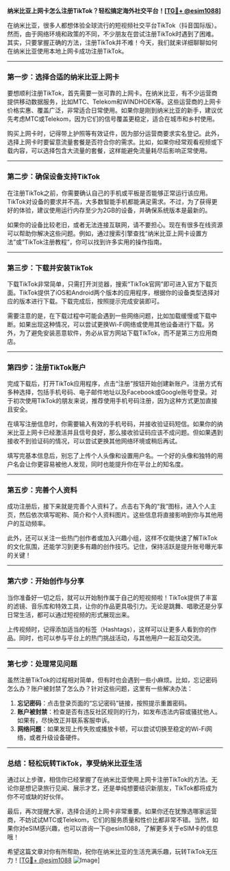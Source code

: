 **纳米比亚上网卡怎么注册TikTok？轻松搞定海外社交平台！[[TG💪+ @esim1088](https://t.me/s/esim1088)]**

在纳米比亚，很多人都想体验全球流行的短视频社交平台TikTok（抖音国际版）。然而，由于网络环境和政策的不同，不少朋友在尝试注册TikTok时遇到了困难。其实，只要掌握正确的方法，注册TikTok并不难！今天，我们就来详细聊聊如何在纳米比亚使用本地上网卡成功注册TikTok。

---

### **第一步：选择合适的纳米比亚上网卡**
要想顺利注册TikTok，首先需要一张可靠的上网卡。在纳米比亚，有不少运营商提供移动数据服务，比如MTC、Telekom和WINDHOEK等。这些运营商的上网卡价格实惠、覆盖广泛，非常适合日常使用。如果你是刚到纳米比亚的新手，建议优先考虑MTC或Telekom，因为它们的信号覆盖更稳定，适合在城市和乡村使用。

购买上网卡时，记得带上护照等有效证件，因为部分运营商要求实名登记。此外，选择上网卡时要留意流量套餐是否符合你的需求。比如，如果你经常观看视频或下载内容，可以选择包含大流量的套餐，这样能避免流量耗尽后影响正常使用。

---

### **第二步：确保设备支持TikTok**
在注册TikTok之前，你需要确认自己的手机或平板是否能够正常运行该应用。TikTok对设备的要求并不高，大多数智能手机都能满足需求。不过，为了获得更好的体验，建议使用运行内存至少为2GB的设备，并确保系统版本是最新的。

如果你的设备比较老旧，或者无法连接互联网，请不要担心。现在有很多在线资源可以帮助你解决这些问题。例如，通过搜索引擎查找“纳米比亚上网卡设置方法”或“TikTok注册教程”，你可以找到许多实用的操作指南。

---

### **第三步：下载并安装TikTok**
下载TikTok非常简单，只需打开浏览器，搜索“TikTok官网”即可进入官方下载页面。TikTok提供了iOS和Android两个版本的应用程序，根据你的设备类型选择对应的版本进行下载。下载完成后，按照提示完成安装即可。

需要注意的是，在下载过程中可能会遇到一些网络问题，比如加载缓慢或下载中断。如果出现这种情况，可以尝试更换Wi-Fi网络或使用其他设备进行下载。另外，为了避免安装恶意软件，务必从官方网站下载TikTok，而不是第三方应用商店。

---

### **第四步：注册TikTok账户**
完成下载后，打开TikTok应用程序，点击“注册”按钮开始创建新账户。注册方式有多种选择，包括手机号码、电子邮件地址以及Facebook或Google账号登录。对于初次使用TikTok的朋友来说，推荐使用手机号码注册，因为这种方式更加直接且安全。

在填写注册信息时，你需要输入有效的手机号码，并接收验证码短信。如果你的纳米比亚上网卡已经激活并且信号良好，那么接收验证码应该不成问题。但如果遇到接收不到验证码的情况，可以尝试更换其他网络环境或稍后再试。

填写完基本信息后，别忘了上传个人头像和设置用户名。一个好的头像和独特的用户名会让你更容易被他人发现，同时也能提升你在平台上的知名度。

---

### **第五步：完善个人资料**
成功注册后，接下来就是完善个人资料了。点击右下角的“我”图标，进入个人主页，然后依次填写昵称、简介和个人资料图片。这些信息将直接影响到你与其他用户的互动频率。

此外，还可以关注一些热门创作者或加入兴趣小组，这样不仅能快速了解TikTok的文化氛围，还能学习到更多有趣的创作技巧。记住，保持活跃是提升账号曝光率的关键！

---

### **第六步：开始创作与分享**
当你准备好一切之后，就可以开始制作属于自己的短视频啦！TikTok提供了丰富的滤镜、音乐库和特效工具，让你的作品更具吸引力。无论是跳舞、唱歌还是分享日常生活，都可以通过短视频的形式展现出来。

上传视频时，记得添加适当的标签（Hashtags），这样可以让更多人看到你的作品。同时，也可以参与平台上的热门挑战活动，与其他用户一起互动交流。

---

### **第七步：处理常见问题**
虽然注册TikTok的过程相对简单，但有时也会遇到一些小麻烦。比如，忘记密码怎么办？账户被封禁了怎么办？针对这些问题，这里有一些解决办法：

1. **忘记密码**：点击登录页面的“忘记密码”链接，按照提示重置密码。
2. **账户被封禁**：检查是否有违反社区规则的行为，如发布违法内容或骚扰他人。如果有，尽快改正并联系客服申诉。
3. **网络问题**：如果发现上传失败或播放卡顿，可以尝试切换至稳定的Wi-Fi网络，或者升级设备硬件。

---

### **总结：轻松玩转TikTok，享受纳米比亚生活**
通过以上步骤，相信你已经掌握了在纳米比亚使用上网卡注册TikTok的方法。无论你是想记录旅行见闻、展示才艺，还是单纯想要结识新朋友，TikTok都将成为你不可或缺的好伙伴。

最后，再次提醒大家，选择合适的上网卡非常重要。如果你还在犹豫选哪家运营商，不妨试试MTC或Telekom，它们的服务质量和性价比都非常不错。当然，如果你对eSIM感兴趣，也可以咨询一下@esim1088，了解更多关于eSIM卡的信息哦！

希望这篇文章对你有所帮助，祝你在纳米比亚的生活充满乐趣，玩转TikTok无压力！[[TG💪+ @esim1088](https://t.me/s/esim1088) ![Image](https://i.postimg.cc/4NQfJmqS/Snipaste-2025-05-13-00-14-12.png)]